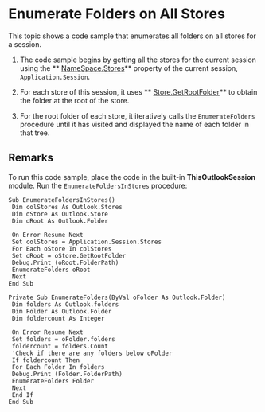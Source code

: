 
# Enumerate Folders on All Stores

This topic shows a code sample that enumerates all folders on all stores for a session.


1. The code sample begins by getting all the stores for the current session using the  ** [NameSpace.Stores](4ffdc2b3-be7b-da21-ac85-bde5481ae2f2.md)** property of the current session, `Application.Session`.
    
2. For each store of this session, it uses  ** [Store.GetRootFolder](09da4d57-c33d-6946-cc21-7233e89efb10.md)** to obtain the folder at the root of the store.
    
3. For the root folder of each store, it iteratively calls the  `EnumerateFolders` procedure until it has visited and displayed the name of each folder in that tree.
    

## Remarks

To run this code sample, place the code in the built-in  **ThisOutlookSession** module. Run the `EnumerateFoldersInStores` procedure:


```
Sub EnumerateFoldersInStores() 
 Dim colStores As Outlook.Stores 
 Dim oStore As Outlook.Store 
 Dim oRoot As Outlook.Folder 
 
 On Error Resume Next 
 Set colStores = Application.Session.Stores 
 For Each oStore In colStores 
 Set oRoot = oStore.GetRootFolder 
 Debug.Print (oRoot.FolderPath) 
 EnumerateFolders oRoot 
 Next 
End Sub 
 
Private Sub EnumerateFolders(ByVal oFolder As Outlook.Folder) 
 Dim folders As Outlook.folders 
 Dim Folder As Outlook.Folder 
 Dim foldercount As Integer 
 
 On Error Resume Next 
 Set folders = oFolder.folders 
 foldercount = folders.Count 
 'Check if there are any folders below oFolder 
 If foldercount Then 
 For Each Folder In folders 
 Debug.Print (Folder.FolderPath) 
 EnumerateFolders Folder 
 Next 
 End If 
End Sub
```

